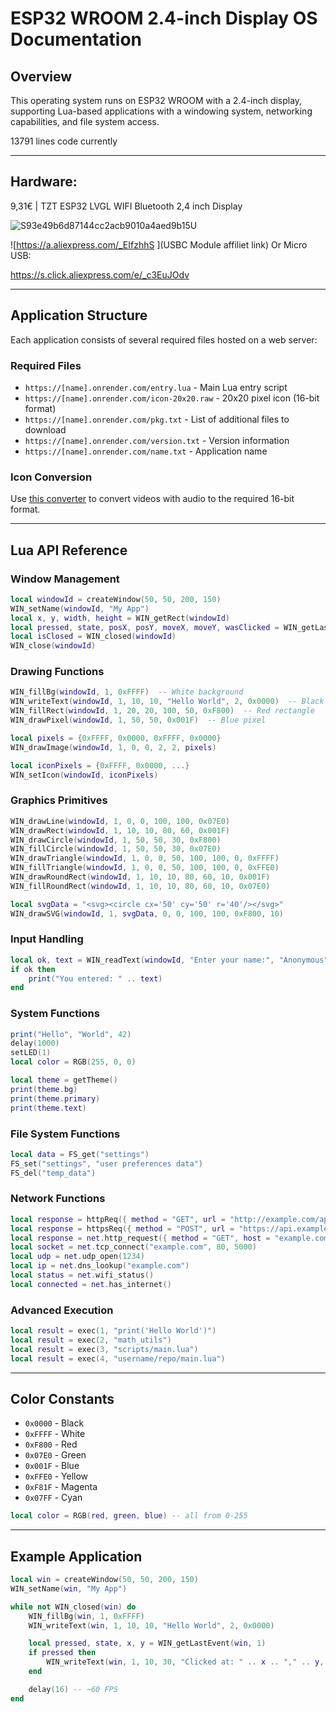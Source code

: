 # ESP32 WROOM 2.4-inch Display OS Documentation

## Overview

This operating system runs on ESP32 WROOM with a 2.4-inch display, supporting Lua-based applications with a windowing system, networking capabilities, and file system access.

13791 lines code currently

---

## Hardware:

9,31€ | TZT ESP32 LVGL WIFI Bluetooth 
2,4 inch Display 

![S93e49b6d87144cc2acb9010a4aed9b15U](https://github.com/user-attachments/assets/fe693c9f-bcbf-4e8a-81d9-8b3fac056d96)

![https://a.aliexpress.com/_EIfzhhS ](USBC Module affiliet link) 
Or Micro USB:

https://s.click.aliexpress.com/e/_c3EuJOdv

---

## Application Structure

Each application consists of several required files hosted on a web server:

### Required Files

- `https://[name].onrender.com/entry.lua` - Main Lua entry script
- `https://[name].onrender.com/icon-20x20.raw` - 20x20 pixel icon (16-bit format)
- `https://[name].onrender.com/pkg.txt` - List of additional files to download
- `https://[name].onrender.com/version.txt` - Version information
- `https://[name].onrender.com/name.txt` - Application name

### Icon Conversion

Use [this converter](https://manuelwestermeier.github.io/to-16-bit/video-audio) to convert videos with audio to the required 16-bit format.

<!-- Use [this converter](https://manuelwestermeier.github.io/to-16-bit/image) to convert images to the required 16-bit RAW format. -->

<!-- Use [this converter](https://manuelwestermeier.github.io/to-16-bit/video) to convert videos to the required 16-bit RAW format. -->

<!-- Use [this converter](https://manuelwestermeier.github.io/to-16-bit/audio) to convert audio to the required RAW format. -->

---

## Lua API Reference

### Window Management

```lua
local windowId = createWindow(50, 50, 200, 150)
WIN_setName(windowId, "My App")
local x, y, width, height = WIN_getRect(windowId)
local pressed, state, posX, posY, moveX, moveY, wasClicked = WIN_getLastEvent(windowId, 1)
local isClosed = WIN_closed(windowId)
WIN_close(windowId)
```

### Drawing Functions

```lua
WIN_fillBg(windowId, 1, 0xFFFF)  -- White background
WIN_writeText(windowId, 1, 10, 10, "Hello World", 2, 0x0000)  -- Black text
WIN_fillRect(windowId, 1, 20, 20, 100, 50, 0xF800)  -- Red rectangle
WIN_drawPixel(windowId, 1, 50, 50, 0x001F)  -- Blue pixel

local pixels = {0xFFFF, 0x0000, 0xFFFF, 0x0000}
WIN_drawImage(windowId, 1, 0, 0, 2, 2, pixels)

local iconPixels = {0xFFFF, 0x0000, ...}
WIN_setIcon(windowId, iconPixels)
```

### Graphics Primitives

```lua
WIN_drawLine(windowId, 1, 0, 0, 100, 100, 0x07E0)
WIN_drawRect(windowId, 1, 10, 10, 80, 60, 0x001F)
WIN_drawCircle(windowId, 1, 50, 50, 30, 0xF800)
WIN_fillCircle(windowId, 1, 50, 50, 30, 0x07E0)
WIN_drawTriangle(windowId, 1, 0, 0, 50, 100, 100, 0, 0xFFFF)
WIN_fillTriangle(windowId, 1, 0, 0, 50, 100, 100, 0, 0xFFE0)
WIN_drawRoundRect(windowId, 1, 10, 10, 80, 60, 10, 0x001F)
WIN_fillRoundRect(windowId, 1, 10, 10, 80, 60, 10, 0x07E0)

local svgData = "<svg><circle cx='50' cy='50' r='40'/></svg>"
WIN_drawSVG(windowId, 1, svgData, 0, 0, 100, 100, 0xF800, 10)
```

### Input Handling

```lua
local ok, text = WIN_readText(windowId, "Enter your name:", "Anonymous")
if ok then
    print("You entered: " .. text)
end
```

### System Functions

```lua
print("Hello", "World", 42)
delay(1000)
setLED(1)
local color = RGB(255, 0, 0)

local theme = getTheme()
print(theme.bg)
print(theme.primary)
print(theme.text)
```

### File System Functions

```lua
local data = FS_get("settings")
FS_set("settings", "user preferences data")
FS_del("temp_data")
```

### Network Functions

```lua
local response = httpReq({ method = "GET", url = "http://example.com/api" })
local response = httpsReq({ method = "POST", url = "https://api.example.com/data", body = '{"key":"value"}' })
local response = net.http_request({ method = "GET", host = "example.com", path = "/api", timeout_ms = 5000 })
local socket = net.tcp_connect("example.com", 80, 5000)
local udp = net.udp_open(1234)
local ip = net.dns_lookup("example.com")
local status = net.wifi_status()
local connected = net.has_internet()
```

### Advanced Execution

```lua
local result = exec(1, "print('Hello World')")
local result = exec(2, "math_utils")
local result = exec(3, "scripts/main.lua")
local result = exec(4, "username/repo/main.lua")
```

---

## Color Constants

- `0x0000` - Black
- `0xFFFF` - White
- `0xF800` - Red
- `0x07E0` - Green
- `0x001F` - Blue
- `0xFFE0` - Yellow
- `0xF81F` - Magenta
- `0x07FF` - Cyan

```lua
local color = RGB(red, green, blue) -- all from 0-255
```

---

## Example Application

```lua
local win = createWindow(50, 50, 200, 150)
WIN_setName(win, "My App")

while not WIN_closed(win) do
    WIN_fillBg(win, 1, 0xFFFF)
    WIN_writeText(win, 1, 10, 10, "Hello World", 2, 0x0000)

    local pressed, state, x, y = WIN_getLastEvent(win, 1)
    if pressed then
        WIN_writeText(win, 1, 10, 30, "Clicked at: " .. x .. "," .. y, 1, 0xF800)
    end

    delay(16) -- ~60 FPS
end
```
